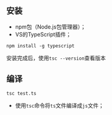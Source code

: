 ## 安装
- npm包（Node.js包管理器）；
- VS的TypeScript插件；

```
npm install -g typescript
```
安装完成后，使用`tsc --version`查看版本



## 编译

```
tsc test.ts
```

- 使用`tsc`命令将`ts`文件编译成`js`文件；